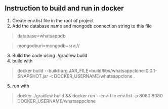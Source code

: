 ## Instruction to build and run in docker

1. Create env.list file in the root of project
2. Add the database name and mongodb connection string to this file
>database=whatsappdb

>mongodburi=mongodb+srv://
3. Build the code using ./gradlew build
4. build with 
> docker build --build-arg JAR_FILE=build/libs/whatsappclone-0.0.1-SNAPSHOT.jar -t DOCKER_USERNAME/whatsappclone .
5. run with 
>docker ./gradlew build && docker run --env-file env.list -p 8080:8080 DOCKER_USERNAME/whatsappclone